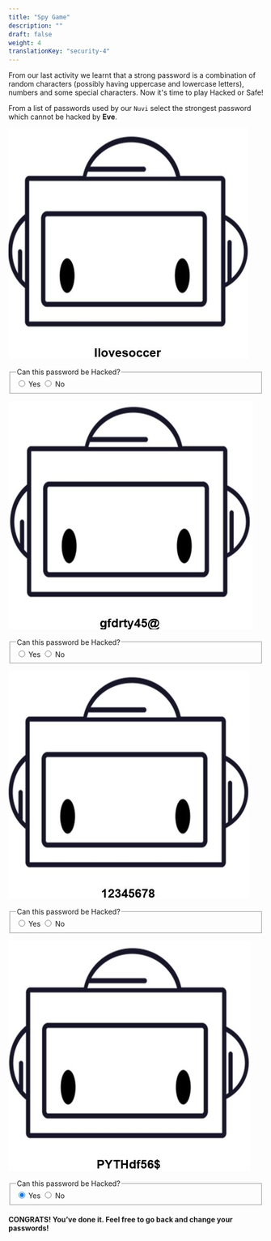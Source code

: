 ```yaml
---
title: "Spy Game"
description: ""
draft: false
weight: 4
translationKey: "security-4"
---
```


From our last activity we learnt that a strong password is a combination of random characters (possibly having uppercase and lowercase letters), numbers and some special characters. Now it's time to play Hacked or Safe!

From a list of passwords used by our `Nuvi` select the strongest password which cannot be hacked by **Eve**.

![Cannot load image](pwd1.JPG?classes=border,shadow)
<fieldset>  
  <legend>Can this password be Hacked?</legend>
  <input type="radio" id="notify-on" name="notify" value="on" checked>
  <label for="notify-on">Yes</label>
  <input type="radio" id="notify-off" name="notify" value="off">
  <label for="notify-off">No</label>
</fieldset> 



![Cannot load image](pwd2.JPG?classes=border,shadow)


<fieldset>  
  <legend>Can this password be Hacked?</legend>
  <input type="radio" id="notify-on" name="notify" value="on" checked>
  <label for="notify-on">Yes</label>
  <input type="radio" id="notify-off" name="notify" value="off">
  <label for="notify-off">No</label>
</fieldset>

![Cannot load image](pwd3.JPG?classes=border,shadow)

<fieldset>  
  <legend>Can this password be Hacked?</legend>
  <input type="radio" id="notify-on" name="notify" value="on" checked>
  <label for="notify-on">Yes</label>
  <input type="radio" id="notify-off" name="notify" value="off">
  <label for="notify-off">No</label>
</fieldset> 

![Cannot load image](pwd4.JPG?classes=border,shadow)

<fieldset>  
  <legend>Can this password be Hacked?</legend>
  <input type="radio" id="notify-on" name="notify" value="on" checked>
  <label for="notify-on">Yes</label>
  <input type="radio" id="notify-off" name="notify" value="off">
  <label for="notify-off">No</label>
</fieldset> 

#### CONGRATS! You’ve done it. Feel free to go back and change your passwords!
